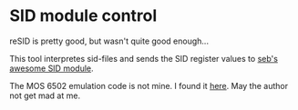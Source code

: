 SID module control
==================

reSID is pretty good, but wasn't quite good enough...

This tool interpretes sid-files and sends the SID register values to
[seb's awesome SID module](https://github.com/sebseb7/SidModule).

The MOS 6502 emulation code is not mine. I found it
[here](http://svn.dslinux.org/viewvc/dslinux/branches/vendor/tinysid/sidengine.c?view=markup).
May the author not get mad at me.


